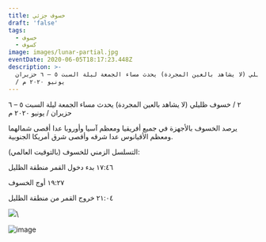 ```yaml
---
title: خسوف جزئي
draft: 'false'
tags:
  - خسوف
  - كسوف
image: images/lunar-partial.jpg
eventDate: 2020-06-05T18:17:23.448Z
description: >-
  خسوف ظليلي (لا يشاهد بالعين المجردة) يحدث مساء الجمعة ليلة السبت ٥ – ٦ حزيران
  / يونيو ٢٠٢٠ م
---
```

٢ / خسوف ظليلي (لا يشاهد بالعين المجردة) يحدث مساء الجمعة ليلة السبت ٥ – ٦ حزيران / يونيو ٢٠٢٠ م

يرصد الخسوف بالأجهزة في جميع أفريقيا ومعظم آسيا وأوروبا عدا أقصى شمالهما ومعظم الأقيانوس عدا شرقه وأقصى شرق أمريكا الجنوبية.

التسلسل الزمني للخسوف (بالتوقيت العالمي):

١٧:٤٦ بدء دخول القمر منطقة الظليل

١٩:٢٧ أوج الخسوف

٢١:٠٤ خروج القمر من منطقة الظليل

<img src="https://estihlalkwt.com/images/uploads/5jun20.jpeg">\

![image](/images/uploads/5jun20.jpeg "مخطط الخسوف")